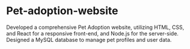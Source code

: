 # Pet-adoption-website
Developed a comprehensive Pet Adoption website, utilizing HTML, CSS, and React for a responsive front-end, and Node.js for the server-side. Designed a MySQL database to manage pet profiles and user data.

